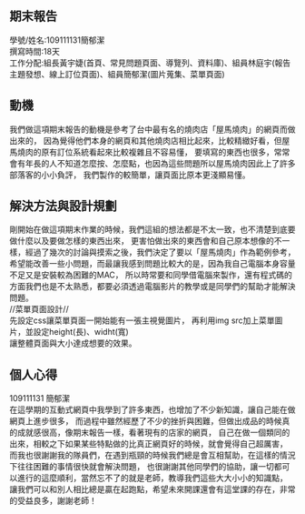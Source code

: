 ﻿## 期末報告

學號/姓名:109111131簡郁潔  
撰寫時間:18天  
工作分配:組長黃宇婕(首頁、常見問題頁面、導覽列、資料庫)、組員林庭宇(報告主題發想、線上訂位頁面)、組員簡郁潔(圖片蒐集、菜單頁面)

## 動機

我們做這項期末報告的動機是參考了台中最有名的燒肉店「屋馬燒肉」的網頁而做出來的，
因為覺得他們本身的網頁和其他燒肉店相比起來，比較精緻好看，但屋馬燒肉的原有訂位系統看起來比較複雜且不容易懂，
要填寫的東西也很多，常常會有年長的人不知道怎麼按、怎麼點，也因為這些問題所以屋馬燒肉因此上了許多部落客的小小負評，
我們製作的較簡單，讓頁面比原本更淺顯易懂。

## 解決方法與設計規劃

剛開始在做這項期末作業的時候，我們這組的想法都是不太一致，也不清楚到底要做什麼以及要做怎樣的東西出來，
更害怕做出來的東西會和自己原本想像的不一樣，經過了幾次的討論與摸索之後，我們決定了要以「屋馬燒肉」作為範例參考，
希望能改善一些小問題，而最讓我感到問題比較大的是，因為我自己電腦本身容量不足又是安裝較為困難的MAC，
所以時常要和同學借電腦來製作，還有程式碼的方面我們也是不太熟悉，都要必須透過電腦影片的教學或是同學們的幫助才能解決問題。  
//菜單頁面設計//  
 先設定css讓菜單頁面一開始能有一張主視覺圖片，
 再利用img src加上菜單圖片，並設定height(長)、widht(寬)  
讓整體頁面與大小達成想要的效果。

## 個人心得

109111131 簡郁潔  
在這學期的互動式網頁中我學到了許多東西，也增加了不少新知識，讓自己能在做網頁上進步很多，
而過程中雖然經歷了不少的挫折與困難，但做出成品的時候真的成就感很高，像期末報告一樣，看著現有的店家的網頁，
自己在做一個類同的出來，相較之下如果某些特點做的比真正網頁好的時候，就會覺得自己超厲害，
而我也很謝謝我的隊員們，在遇到瓶頸的時候我們總是會互相幫助，在這樣的情況下往往困難的事情很快就會解決問題，
也很謝謝其他同學們的協助，讓一切都可以進行的這麼順利，當然忘不了的就是老師，教導我們這些大大小小的知識點，
讓我們可以和別人相比總是贏在起跑點，希望未來開課還會有這堂課的存在，非常的受益良多，謝謝老師！